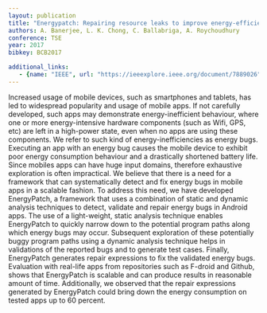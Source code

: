 ```yaml
---
layout: publication
title: "Energypatch: Repairing resource leaks to improve energy-efficiency of android apps"
authors: A. Banerjee, L. K. Chong, C. Ballabriga, A. Roychoudhury
conference: TSE
year: 2017
bibkey: BCB2017

additional_links:
   - {name: "IEEE", url: "https://ieeexplore.ieee.org/document/7889026"}
---
```

Increased usage of mobile devices, such as smartphones and tablets, has led to widespread popularity and usage of mobile apps. If not carefully developed, such apps may demonstrate energy-inefficient behaviour, where one or more energy-intensive hardware components (such as Wifi, GPS, etc) are left in a high-power state, even when no apps are using these components. We refer to such kind of energy-inefficiencies as energy bugs. Executing an app with an energy bug causes the mobile device to exhibit poor energy consumption behaviour and a drastically shortened battery life. Since mobiles apps can have huge input domains, therefore exhaustive exploration is often impractical. We believe that there is a need for a framework that can systematically detect and fix energy bugs in mobile apps in a scalable fashion. To address this need, we have developed EnergyPatch, a framework that uses a combination of static and dynamic analysis techniques to detect, validate and repair energy bugs in Android apps. The use of a light-weight, static analysis technique enables EnergyPatch to quickly narrow down to the potential program paths along which energy bugs may occur. Subsequent exploration of these potentially buggy program paths using a dynamic analysis technique helps in validations of the reported bugs and to generate test cases. Finally, EnergyPatch generates repair expressions to fix the validated energy bugs. Evaluation with real-life apps from repositories such as F-droid and Github, shows that EnergyPatch is scalable and can produce results in reasonable amount of time. Additionally, we observed that the repair expressions generated by EnergyPatch could bring down the energy consumption on tested apps up to 60 percent.